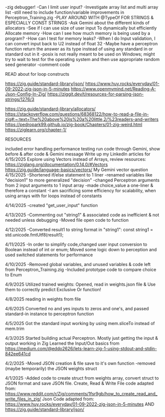 -zig debugger!
-Can I limit user input?
-Investigate array list and multi array list
-still need to include function/variable improvements in Perceptron_Training.zig
-PLAY AROUND WITH @TypeOf FOR STRINGS & ESPECIALLY CONST STRINGS
-Ask Gemini about the different kinds of allocators
-See if I can use size of user input To dynamically but efficiently Allocate memory
-How can I see how much memory is being used by a program?
-How can I test for memory leaks?
-When I do Input validation, I can convert input back to U2 instead of float 32
-Maybe have a perceptron function return the answer as its type instead of using any standard in or standard out in it
-posix is not really meant to be used on Windows; might try to wait to test for the operating system and then use appropriate random seed generator
-comment code

READ
about for loop constructs

https://zig.guide/standard-library/json/
https://www.huy.rocks/everyday/01-09-2022-zig-json-in-5-minutes
https://www.openmymind.net/Reading-A-Json-Config-In-Zig/
https://ziggit.dev/t/resources-for-parsing-json-strings/1276/3

https://zig.guide/standard-library/allocators/
https://stackoverflow.com/questions/68368122/how-to-read-a-file-in-zig#:~:text=The%20above%20is%20a%20little,2/%23readers-and-writers
https://pedropark99.github.io/zig-book/Chapters/01-zig-weird.html
https://ziglearn.org/chapter-1/


RESOURCES

included error handling
performance testing
run code through Gemini, show before & after code & Gemini message
Write up my LinkedIn articles for 4/15/2025
Explore using Vectors instead of Arrays, review resources:
https://ziglang.org/documentation/0.14.0/#Vectors
https://zig.guide/language-basics/vectors/
My Gemini vector question
4/15/2025
-Shortened if/else statement to 1 liner
-renamed variables like "decision1" to more generalized "decision" 
-changed Perceptron arguments from 2 input arguments to 1 input array
-made choice_value a one-liner & therefore a constant
-I am sacrificing some efficiency for scalability, when using arrays with for loops instead of constants

4/14/2025
-created "get_user_input" function

4/13/2025
-Commenting out "string1" & associated code as inefficient & not needed unless debugging
-Moved file open code to function

4/12/2025
-Converted result1 to string format in "string1": const string1 = std.unicode.fmtUtf8(result1);

4/11/2025
-In order to simplify code,changed user input conversion to Boolean instead of int or enum; Moved some logic down to perception and used switched statements for performance

4/10/2025
-Removed global variables, and unused variables & code left from Perceptron_Training.zig
-Included prototype code to compare choice to Enum

4/9/2025
Utilized trained weights: Opened, read in weights.json file & Use them to correctly predict Exclusive Or function!

4/8/2025
reading in weights from file

4/6/2025
Converted no and yes inputs to zeros and one's, and passed standard-in instance to perceptron function

4/5/2025
Got the standard input working by using mem.sliceTo instead of mem.trim


4/3/2025
Started building actual Perceptron. Mostly just getting the input & output working in Zig
Learned the Input/Out basics from https://medium.com/@eddo2626/lets-learn-zig-1-using-stdout-and-stdin-842ee641cd

4/2/2025
-Moved JSON creation & file save to it's own function
-removed (maybe temporarily) the JSON weights struct

4/1/2025
-Added code to create struct from weights array, convert struct to JSON format and save JSON file.
    Create, Read & Write File code adapted from: https://www.reddit.com/r/Zig/comments/1fsr9gb/how_to_create_read_and_write_files_in_zig/
    Json Code adapted from: https://www.huy.rocks/everyday/01-09-2022-zig-json-in-5-minutes
    AND
    https://zig.guide/standard-library/json/
